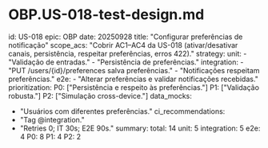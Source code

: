# OBP.US-018-test-design.md
id: US-018
epic: OBP
date: 20250928
title: "Configurar preferências de notificação"
scope_acs: "Cobrir AC1–AC4 da US-018 (ativar/desativar canais, persistência, respeitar preferências, erros 422)."
strategy:
  unit:
    - "Validação de entradas."
    - "Persistência de preferências."
  integration:
    - "PUT /users/{id}/preferences salva preferências."
    - "Notificações respeitam preferências."
  e2e:
    - "Alterar preferências e validar notificações recebidas."
prioritization:
  P0: ["Persistência e respeito às preferências."]
  P1: ["Validação robusta."]
  P2: ["Simulação cross-device."]
data_mocks:
  - "Usuários com diferentes preferências."
ci_recommendations:
  - "Tag @integration."
  - "Retries 0; IT 30s; E2E 90s."
summary:
  total: 14
  unit: 5
  integration: 5
  e2e: 4
  P0: 8
  P1: 4
  P2: 2

